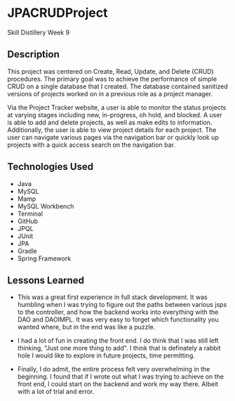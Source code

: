 # JPACRUDProject
Skill Distillery Week 9

## Description

This project was centered on Create, Read, Update, and Delete (CRUD) procedures. The primary goal was to achieve the performance of simple CRUD on a single database that I created. The database contained sanitized versions of projects worked on in a previous role as a project manager.

Via the Project Tracker website, a user is able to monitor the status projects at varying stages including new, in-progress, oh hold, and blocked. A user is able to add and delete projects, as well as make edits to information. Additionally, the user is able to view project details for each project. The user can navigate various pages via the navigation bar or quickly look up projects with a quick access search on the navigation bar.


## Technologies Used
- Java
- MySQL
- Mamp
- MySQL Workbench
- Terminal
- GitHub
- JPQL
- JUnit
- JPA
- Gradle
- Spring Framework

## Lessons Learned

- This was a great first experience in full stack development. It was humbling when I was trying to figure out the paths between various jsps to the controller, and how the backend works into everything with the DAO and DAOIMPL. It was very easy to forget which functionality you wanted where, but in the end was like a puzzle.

- I had a lot of fun in creating the front end. I do think that I was still left thinking, "Just one more thing to add". I think that is definately a rabbit hole I would like to explore in future projects, time permitting.

- Finally, I do admit, the entire process felt very overwhelming in the beginning. I found that if I wrote out what I was trying to achieve on the front end, I could start on the backend and work my way there. Albeit with a lot of trial and error.
